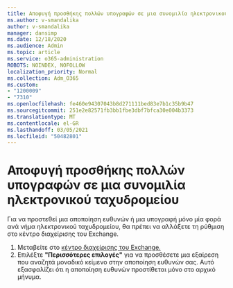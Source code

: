 ```yaml
---
title: Αποφυγή προσθήκης πολλών υπογραφών σε μια συνομιλία ηλεκτρονικού ταχυδρομείου
ms.author: v-smandalika
author: v-smandalika
manager: dansimp
ms.date: 12/18/2020
ms.audience: Admin
ms.topic: article
ms.service: o365-administration
ROBOTS: NOINDEX, NOFOLLOW
localization_priority: Normal
ms.collection: Adm_O365
ms.custom:
- "1200009"
- "7310"
ms.openlocfilehash: fe460e94307043b8d271111bed83e7b1c35b9b47
ms.sourcegitcommit: 251e2e82571fb3bb1fbe3dbf7bfca30e004b3373
ms.translationtype: MT
ms.contentlocale: el-GR
ms.lasthandoff: 03/05/2021
ms.locfileid: "50482801"
---
```

# <a name="avoid-multiple-signatures-from-being-added-in-an-email-conversation"></a>Αποφυγή προσθήκης πολλών υπογραφών σε μια συνομιλία ηλεκτρονικού ταχυδρομείου

Για να προστεθεί μια αποποίηση ευθυνών ή μια υπογραφή μόνο μία φορά ανά νήμα ηλεκτρονικού ταχυδρομείου, θα πρέπει να αλλάξετε τη ρύθμιση στο κέντρο διαχείρισης του Exchange.

1. Μεταβείτε στο [κέντρο διαχείρισης του Exchange.](https://go.microsoft.com/fwlink/p/?linkid=2059104)
2. Επιλέξτε **"Περισσότερες επιλογές"** για να προσθέσετε μια εξαίρεση που αναζητά μοναδικό κείμενο στην αποποίηση ευθυνών σας. Αυτό εξασφαλίζει ότι η αποποίηση ευθυνών προστίθεται μόνο στο αρχικό μήνυμα.

